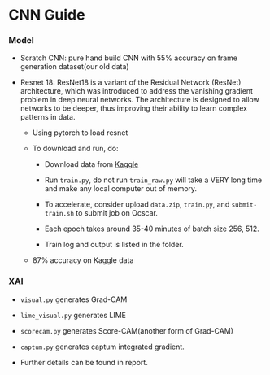 # CNN Guide

### Model

* Scratch CNN: pure hand build CNN with 55% accuracy on frame generation dataset(our old data)

* Resnet 18: ResNet18 is a variant of the Residual Network (ResNet) architecture, which was introduced to address the vanishing gradient problem in deep neural networks. The architecture is designed to allow networks to be deeper, thus improving their ability to learn complex patterns in data. 

    * Using pytorch to load resnet

    * To download and run, do:

        * Download data from [Kaggle](https://www.kaggle.com/datasets/manjilkarki/deepfake-and-real-images)

        * Run `train.py`, do not run `train_raw.py` will take a VERY long time and make any local computer out of memory.

        * To accelerate, consider upload `data.zip`, `train.py`, and `submit-train.sh` to submit job on Ocscar.

        * Each epoch takes around 35-40 minutes of batch size 256, 512.

        * Train log and output is listed in the folder.
    
    * 87% accuracy on Kaggle data

### XAI

* `visual.py` generates Grad-CAM

* `lime_visual.py` generates LIME

* `scorecam.py` generates Score-CAM(another form of Grad-CAM)

* `captum.py` generates captum integrated gradient.

* Further details can be found in report.